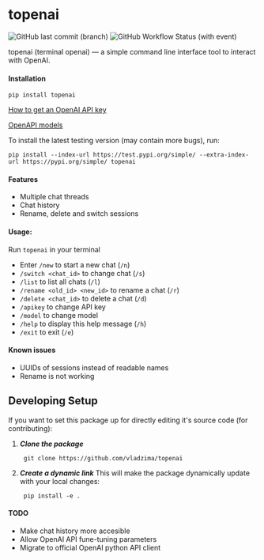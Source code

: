 # topenai
![GitHub last commit (branch)](https://img.shields.io/github/last-commit/vladzima/topenai/master) ![GitHub Workflow Status (with event)](https://img.shields.io/github/actions/workflow/status/vladzima/topenai/release.yml)

topenai (terminal openai) — a simple command line interface tool to interact with OpenAI.

#### Installation

`pip install topenai`

[How to get an OpenAI API key](https://help.openai.com/en/articles/4936850-where-do-i-find-my-api-key)


[OpenAPI models](https://platform.openai.com/docs/models)

To install the latest testing version (may contain more bugs), run:

    pip install --index-url https://test.pypi.org/simple/ --extra-index-url https://pypi.org/simple/ topenai

#### Features

- Multiple chat threads
- Chat history
- Rename, delete and switch sessions


#### Usage:
Run `topenai` in your terminal

- Enter `/new` to start a new chat (`/n`)
- `/switch <chat_id>` to change chat (`/s`)
- `/list` to list all chats (`/l`)
- `/rename <old_id> <new_id>` to rename a chat (`/r`)
- `/delete <chat_id>` to delete a chat (`/d`)
- `/apikey` to change API key
- `/model` to change model
- `/help` to display this help message (`/h`)
- `/exit` to exit (`/e`)

#### Known issues
- UUIDs of sessions instead of readable names
- Rename is not working

Developing Setup
----------------

If you want to set this package up for directly editing it's source code (for contributing):

1. ***Clone the package***

        git clone https://github.com/vladzima/topenai

2. ***Create a dynamic link***
    This will make the package dynamically update with your local changes:

        pip install -e .

#### TODO
- Make chat history more accesible
- Allow OpenAI API fune-tuning parameters
- Migrate to official OpenAI python API client